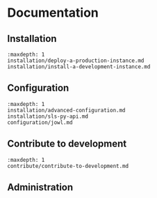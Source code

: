 # Documentation

## Installation

```{toctree}
:maxdepth: 1
installation/deploy-a-production-instance.md
installation/install-a-development-instance.md
```

## Configuration

```{toctree}
:maxdepth: 1
installation/advanced-configuration.md
installation/sls-py-api.md
configuration/jowl.md
```

## Contribute to development

```{toctree}
:maxdepth: 1
contribute/contribute-to-development.md
```

## Administration
